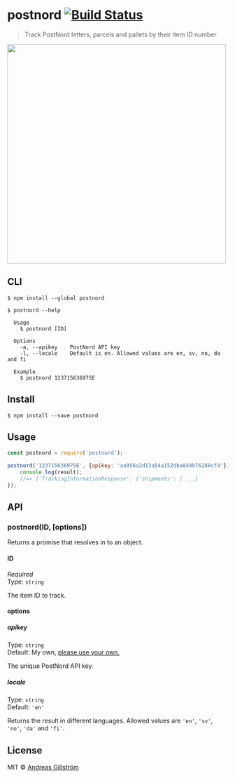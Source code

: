 # postnord [![Build Status](https://travis-ci.org/gillstrom/postnord.svg?branch=master)](https://travis-ci.org/gillstrom/postnord)

> Track PostNord letters, parcels and pallets by their item ID number


<img src="https://cloud.githubusercontent.com/assets/972551/14539645/804ca1e4-0281-11e6-9ec3-06c444e25fd3.png" width="500px"/>


## CLI

```
$ npm install --global postnord
```

```
$ postnord --help

  Usage
    $ postnord [ID]

  Options
    -a, --apikey    PostNord API key
    -l, --locale    Default is en. Allowed values are en, sv, no, da and fi

  Example
    $ postnord 12371563697SE
```


## Install

```
$ npm install --save postnord
```


## Usage

```js
const postnord = require('postnord');

postnord('12371563697SE', {apikey: 'aa956a2d13a54a152dba849b76288cf4'}).then(result => {
	console.log(result);
	//=> {'TrackingInformationResponse': {'shipments': [ ...}
});
```


## API

### postnord(ID, [options])

Returns a promise that resolves in to an object.

#### ID

*Required*<br>
Type: `string`

The item ID to track.

#### options

##### apikey

Type: `string`<br>
Default: My own, [please use your own.](https://developer.postnord.com)

The unique PostNord API key.

##### locale

Type: `string`<br>
Default: `'en'`

Returns the result in different languages. Allowed values are `'en'`, `'sv'`, `'no'`, `'da'` and `'fi'`.


## License

MIT © [Andreas Gillström](http://github.com/gillstrom)
